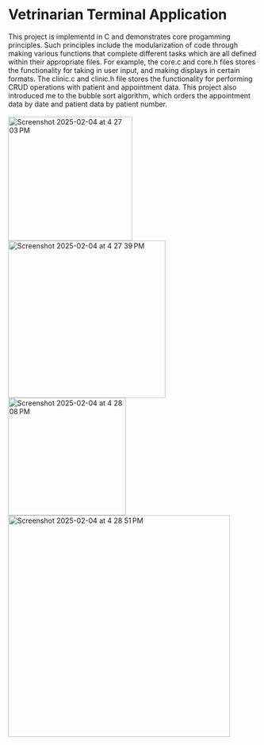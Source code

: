 # Vetrinarian Terminal Application
This project is implementd in C and demonstrates core progamming principles. Such principles include the modularization 
of code through making various functions that complete different tasks which are all defined within their appropriate files. 
For example, the core.c and core.h files stores the functionality for taking in user input, and making displays in certain formats. 
The clinic.c and clinic.h file stores the functionality for performing CRUD operations with patient and appointment data. This project
also introduced me to the bubble sort algorithm, which orders the appointment data by date and patient data by patient number. 
<br>
<br>
<img width="250" alt="Screenshot 2025-02-04 at 4 27 03 PM" src="https://github.com/user-attachments/assets/49c26d98-c0cd-4119-89df-f627d7706024" />
<br>
<img width="317" alt="Screenshot 2025-02-04 at 4 27 39 PM" src="https://github.com/user-attachments/assets/a97197f2-79de-4d30-8b01-0a25d7a96702" />
<br>
<img width="237" alt="Screenshot 2025-02-04 at 4 28 08 PM" src="https://github.com/user-attachments/assets/a2deab40-5032-4b22-96b5-d4c94f6f8578" />
<br>
<img width="447" alt="Screenshot 2025-02-04 at 4 28 51 PM" src="https://github.com/user-attachments/assets/0212b42e-2771-4b0c-8401-8039c4d9d9d3" />
